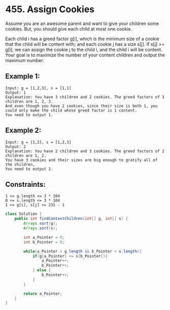 # 455. Assign Cookies

Assume you are an awesome parent and want to give your children some cookies. But, you should give each child at most one cookie.

Each child i has a greed factor g[i], which is the minimum size of a cookie that the child will be content with; and each cookie j has a size s[j]. If s[j] >= g[i], we can assign the cookie j to the child i, and the child i will be content. Your goal is to maximize the number of your content children and output the maximum number.

 

## Example 1:

    Input: g = [1,2,3], s = [1,1]
    Output: 1
    Explanation: You have 3 children and 2 cookies. The greed factors of 3 children are 1, 2, 3. 
    And even though you have 2 cookies, since their size is both 1, you could only make the child whose greed factor is 1 content.
    You need to output 1.


## Example 2:

    Input: g = [1,2], s = [1,2,3]
    Output: 2
    Explanation: You have 2 children and 3 cookies. The greed factors of 2 children are 1, 2. 
    You have 3 cookies and their sizes are big enough to gratify all of the children, 
    You need to output 2.
 

## Constraints:

    1 <= g.length <= 3 * 104
    0 <= s.length <= 3 * 104
    1 <= g[i], s[j] <= 231 - 1


```java
class Solution {
    public int findContentChildren(int[] g, int[] s) {
        Arrays.sort(g);
        Arrays.sort(s);

        int a_Pointer = 0;
        int b_Pointer = 0;

        while(a_Pointer < g.length && b_Pointer < s.length){
            if(g[a_Pointer] <= s[b_Pointer]){
                a_Pointer++;
                b_Pointer++;
            } else {
                b_Pointer++;
            }
        }

        return a_Pointer;
    }
}
```